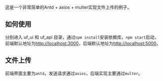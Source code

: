 这是一个非常简单的Antd + axios + multer实现文件上传的例子。

## 如何使用

分别进入 uf_ui 和 uf_api 目录，通过`npm install`安装依赖库，`npm start`启动，前端默认地址为[http://localhost:3000](http://localhost:3000)，后端默认地址为[http://localhost:5000](http://localhost:5000)。  

## 文件上传

前端界面主要为`antd`，发送请求通过`axios`，后端实现主要通过`multer`。
